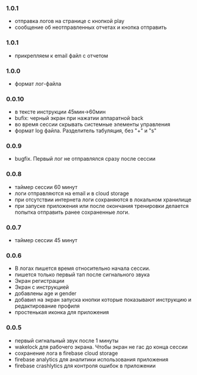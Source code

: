 ### 1.0.1
- отправка логов на странице с кнопкой play
- сообщение об неотправленных отчетах и кнопка отправить

### 1.0.1
- прикрепляем к email файл с отчетом 

### 1.0.0
- формат лог-файла

### 0.0.10
- в тексте инструкции 45мин->60мин
- bufix: черный экран при нажатии аппаратной back
- во время сессии скрывать системные элементы управления
- формат log файла. Разделитель табуляция, без "+" и "s"

### 0.0.9
- bugfix. Первый лог не отправлялся сразу после сессии 

### 0.0.8
- таймер сессии 60 минут
- логи отправляются на email и в cloud storage
- при отсутствии интернета логи сохраняются в локальном хранилище
- при запуске приложения или после окончания тренировки делается попытка отправить ранее сохраненные логи.

### 0.0.7
- таймер сессии 45 минут

### 0.0.6
- В логах пишется время относительно начала сессии.
- пишется только первый тап после сигнального звука
- Экран регистрации
- Экран с инструкцией
- добавлены age и gender
- добавил на экран запуска кнопки которые показывают инструкцию и редактирование профиля
- простенькая иконка для приложения

### 0.0.5
- первый сигнальный звук после 1 минуты
- wakelock для рабочего экрана. Чтобы экран не гас до конца сессии  
- сохранение лога в firebase cloud storage
- firebase analytics для аналитики использования приложения
- firebase crashlytics для контроля ошибок в приложении
